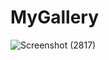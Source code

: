 # MyGallery
![Screenshot (2817)](https://user-images.githubusercontent.com/108452188/227760181-efbc7bb2-00dd-4534-8ede-23c7bf947ebd.png)
